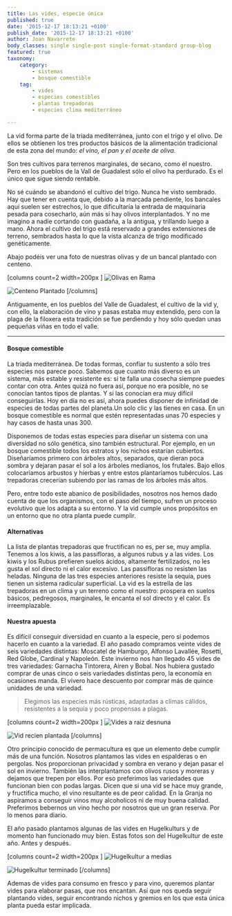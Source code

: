 ```yaml
---
title: Las vides, especie única
published: true
date: '2015-12-17 18:13:21 +0100'
publish_date: '2015-12-17 18:13:21 +0100'
author: Joan Navarrete
body_classes: single single-post single-format-standard group-blog
featured: true
taxonomy:
    category:
        - sistemas
        - bosque comestible
    tag:
        - vides
        - especies comestibles
        - plantas trepadoras
        - especies clima mediterráneo

---
```


La vid forma parte de la triada mediterránea, junto con el trigo y el
olivo. De ellos se obtienen los tres productos básicos de la
alimentación tradicional de esta zona del mundo: *el vino, el pan y el
aceite de oliva.*

Son tres cultivos para terrenos marginales, de secano, como el nuestro. Pero
en los pueblos de la Vall de Guadalest sólo el olivo ha perdurado. Es el
único que sigue siendo rentable.

No sé cuándo se abandonó el cultivo del trigo. Nunca he
visto sembrado. Hay que tener en cuenta que, debido a la marcada pendiente, los
bancales aquí suelen ser estrechos, lo que dificultaría la entrada
de maquinaria pesada para cosecharlo, aún más si hay olivos
interplantados. Y no me imagino a nadie cortando con guadaña, a la
antigua, y trillando luego a mano. Ahora el cultivo del trigo está
reservado a grandes extensiones de terreno, sembrados hasta lo que la vista
alcanza de trigo modificado genéticamente.

Abajo podéis ver una foto de nuestras olivas y de un bancal plantado
con centeno.

[columns count=2 width=200px ]
![Olivas en Rama](/images/vides/olivas-en-rama@3x.jpg)

![Centeno Plantado](/images/vides/centeno-plantado-2@3x.jpg)
[/columns]


Antiguamente, en los pueblos del Valle de Guadalest, el cultivo de la vid y,
con ello, la elaboración de vino y pasas estaba muy extendido, pero con
la plaga de la filoxera esta tradición se fue perdiendo y hoy sólo
quedan unas pequeñas viñas en todo el valle.

---


#### Bosque comestible


La triada mediterránea. De todas formas, confiar tu sustento a
sólo tres especies nos parece poco. Sabemos que cuanto más diverso es un sistema, más estable y
resistente es: si te falla una cosecha siempre puedes contar con otra. Antes
quizá no fuera así, porque no era posible, no se conocían tantos tipos de
plantas. Y si las conocían era muy difícil conseguirlas. Hoy en día no es
así, ahora puedes disponer de infinidad de especies de todas partes del
planeta.Un solo clic y las tienes en casa. En un bosque comestible es normal que estén representadas
unas 70 especies y hay casos de hasta unas 300.


Disponemos de todas estas especies para diseñar un sistema con una
diversidad no sólo genética, sino también estructural. Por
ejemplo, en un bosque comestible todos los estratos y los nichos estarían
cubiertos. Diseñaríamos primero con árboles altos,
separados, que dieran poca sombra y dejaran pasar el sol a los árboles
medianos, los frutales. Bajo ellos colocaríamos arbustos y hierbas y
entre estos plantaríamos tubérculos. Las trepadoras
crecerían subiendo por las ramas de los árboles más altos.

Pero, entre todo este abanico de posibilidades, nosotros nos hemos dado
cuenta de que los
organismos, con el paso del tiempo, sufren un proceso evolutivo que los adapta a
su entorno. Y la vid cumple unos propósitos en un entorno que no otra
planta puede cumplir.

#### Alternativas

La lista de plantas trepadoras que fructifican no es, per se, muy
amplia. Tenemos a los kiwis, a las passifloras, a algunos rubus y a las
vides. Los kiwis y los Rubus prefieren suelos ácidos, altamente
fertilizados, no les gusta el sol directo ni el calor excesivo. Las passifloras
no resisten las heladas. Ninguna de las tres especies anteriores resiste la
sequía, pues tienen un sistema radicular superficial. La vid es la
estrella de las trepadoras en un clima y un terreno como el nuestro: prospera en
suelos básicos, pedregosos, marginales, le encanta el sol directo y el
calor. Es irreemplazable.

#### Nuestra apuesta

Es difícil conseguir diversidad en cuanto a la especie, pero sí
podemos hacerlo en cuanto a la variedad. El año pasado compramos veinte
vides de seis variedades distintas: Moscatel de Hamburgo, Alfonso
Lavallée, Rosetti, Red Globe, Cardinal
y Napoleón. Este invierno nos han llegado 45 vides de tres
variedades: Garnacha Tintorera, Airen y Bobal. Nos hubiera
gustado comprar de unas cinco o seis variedades distintas pero, la
economía en ocasiones manda. El vivero hace descuento por comprar
más de quince unidades de una variedad.

> Elegimos las especies más rústicas, adaptadas a climas
cálidos, resistentes a la sequía y poco propensas a
plagas.

[columns count=2 width=200px ]
![Vides a raiz desnuna](/images/vides/vides-raiz-desnuda@3x.jpg)

![Vid recien plantada](/images/vides/vid-recien-plantada@3x.jpg)
[/columns]



Otro principio conocido de permacultura es que un elemento debe cumplir
más de una función. Nosotros plantamos las vides en espalderas o
en pergolas. Nos proporcionan privacidad y sombra en verano y dejan pasar el sol
en invierno. También las interplantamos con olivos rusos y moreras y
dejamos que trepen por ellos. Por eso preferimos las variedades que funcionan
bien con podas largas. Dicen que si una vid se hace muy grande, y fructifica
mucho, el vino resultante es de peor calidad. En la Granja no aspiramos a
conseguir vinos muy alcoholicos ni de muy buena calidad. Preferimos bebernos un
vino hecho por nosotros que un gran reserva. Por lo menos para
diario.

El año pasado plantamos algunas de las vides en Hugelkulturs y de
momento han funcionado muy bien. Estas fotos son del Hugelkultur de este
año. Antes y después.

[columns count=2 width=200px ]
![Hugelkultur a medias](/images/vides/hugelkultur-vides-2@3x.jpg)

![Hugelkultur terminado](/images/vides/hugelkultur-vides-3@3x.jpg)
[/columns]


Ademas de vides para consumo en fresco y para vino, queremos plantar vides
para elaborar pasas, que nos encantan. Así que nos queda seguir plantando
vides, seguir encontrando nichos y gremios en los que esta única planta
pueda estar implicada.
